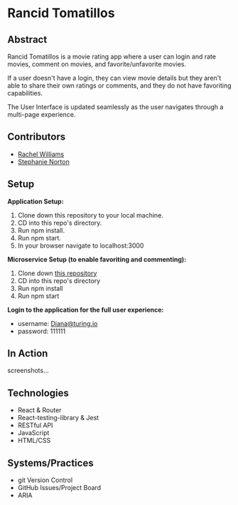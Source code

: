 # Rancid Tomatillos
## Abstract
Rancid Tomatillos is a movie rating app where a user can login and rate movies, comment on movies, and favorite/unfavorite movies.  

If a user doesn't have a login, they can view movie details but they aren't able to share their own ratings or comments, and they do not have favoriting capabilities. 

The User Interface is updated seamlessly as the user navigates through a multi-page experience. 

## Contributors  
* [Rachel Williams](https://github.com/rwilliams659)
* [Stephanie Norton](https://github.com/NakiNorton)

## Setup
**Application Setup:**
1. Clone down this repository to your local machine.
2. CD into this repo's directory.
3. Run npm install.
4. Run npm start.
5. In your browser navigate to localhost:3000

**Microservice Setup (to enable favoriting and commenting):**
1. Clone down [this repository](https://github.com/turingschool-examples/rancid-tomatillos-microservice)
2. CD into this repo's directory
3. Run npm install
4. Run npm start

**Login to the application for the full user experience:**  
* username: Diana@turing.io  
* password: 111111

##  In Action

screenshots...

## Technologies
* React & Router
* React-testing-library & Jest
* RESTful API
* JavaScript
* HTML/CSS

## Systems/Practices
* git Version Control
* GitHub Issues/Project Board
* ARIA

